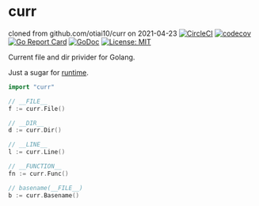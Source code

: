 curr
=====
cloned from github.com/otiai10/curr on 2021-04-23
[![CircleCI](https://circleci.com/gh/otiai10/curr.svg?style=svg)](https://circleci.com/gh/otiai10/curr)
[![codecov](https://codecov.io/gh/otiai10/curr/branch/master/graph/badge.svg)](https://codecov.io/gh/otiai10/curr)
[![Go Report Card](https://goreportcard.com/badge/github.com/otiai10/curr)](https://goreportcard.com/report/github.com/otiai10/curr)
[![GoDoc](https://godoc.org/github.com/otiai10/curr?status.svg)](https://godoc.org/github.com/otiai10/curr)
[![License: MIT](https://img.shields.io/badge/License-MIT-yellow.svg)](https://opensource.org/licenses/MIT)
 
Current file and dir privider for Golang.
  
Just a sugar for [runtime](https://golang.org/pkg/runtime/).

```go
import "curr"

// __FILE__
f := curr.File()

// __DIR__
d := curr.Dir()

// __LINE__
l := curr.Line()

// __FUNCTION__
fn := curr.Func()

// basename(__FILE__)
b := curr.Basename()
```
